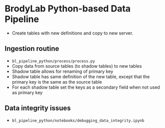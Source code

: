 # BrodyLab Python-based Data Pipeline
+ Create tables with new definitions and copy to new server.

## Ingestion routine
+ `bl_pipeline_python/process/process.py`
+ Copy data from source tables (to shadow tables) to new tables
+ Shadow table allows for renaming of primary key
+ Shadow table has same definition of the new table, except that the primary key is the same as the source table
+ For each shadow table set the keys as a secondary field when not used as primary key

## Data integrity issues
+ `bl_pipeline_python/notebooks/debugging_data_integrity.ipynb`